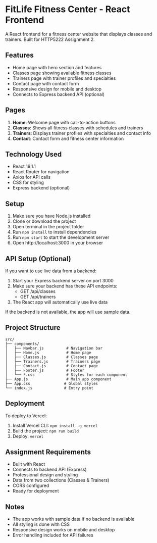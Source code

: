 # FitLife Fitness Center - React Frontend

A React frontend for a fitness center website that displays classes and trainers. Built for HTTP5222 Assignment 2.

## Features

- Home page with hero section and features
- Classes page showing available fitness classes
- Trainers page with trainer profiles and specialties
- Contact page with contact form
- Responsive design for mobile and desktop
- Connects to Express backend API (optional)

## Pages

1. **Home**: Welcome page with call-to-action buttons
2. **Classes**: Shows all fitness classes with schedules and trainers
3. **Trainers**: Displays trainer profiles with specialties and contact info
4. **Contact**: Contact form and fitness center information

## Technology Used

- React 19.1.1
- React Router for navigation
- Axios for API calls
- CSS for styling
- Express backend (optional)

## Setup

1. Make sure you have Node.js installed
2. Clone or download the project
3. Open terminal in the project folder
4. Run `npm install` to install dependencies
5. Run `npm start` to start the development server
6. Open http://localhost:3000 in your browser

## API Setup (Optional)

If you want to use live data from a backend:

1. Start your Express backend server on port 3000
2. Make sure your backend has these API endpoints:
   - GET /api/classes
   - GET /api/trainers
3. The React app will automatically use live data

If the backend is not available, the app will use sample data.

## Project Structure

```
src/
├── components/
│   ├── Navbar.js          # Navigation bar
│   ├── Home.js            # Home page
│   ├── Classes.js         # Classes page
│   ├── Trainers.js        # Trainers page
│   ├── Contact.js         # Contact page
│   ├── Footer.js          # Footer
│   └── *.css              # Styles for each component
├── App.js                 # Main app component
├── App.css               # Global styles
└── index.js              # Entry point
```

## Deployment

To deploy to Vercel:

1. Install Vercel CLI: `npm install -g vercel`
2. Build the project: `npm run build`
3. Deploy: `vercel`

## Assignment Requirements

- Built with React
- Connects to backend API (Express)
- Professional design and styling
- Data from two collections (Classes & Trainers)
- CORS configured
- Ready for deployment

## Notes

- The app works with sample data if no backend is available
- All styling is done with CSS
- Responsive design works on mobile and desktop
- Error handling included for API failures


